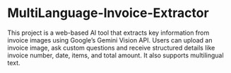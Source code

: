 # MultiLanguage-Invoice-Extractor
This project is a web-based AI tool that extracts key information from invoice images using Google’s Gemini Vision API. Users can upload an invoice image, ask custom questions and receive structured details like invoice number, date, items, and total amount. It also supports multilingual text.
